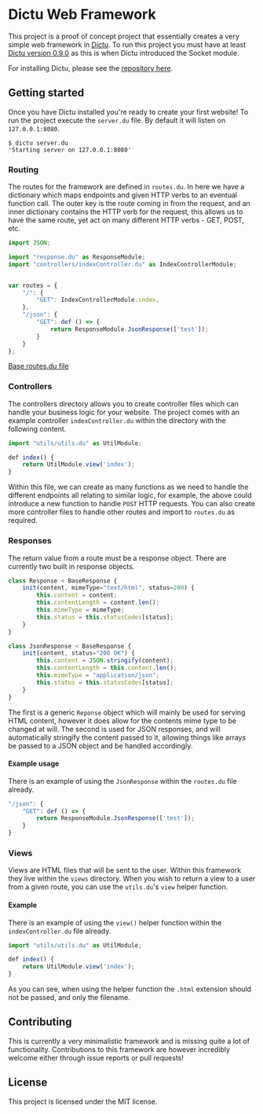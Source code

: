 # Dictu Web Framework

This project is a proof of concept project that essentially creates a very simple web framework in [Dictu](https://dictu-lang.com). To run this project you must have at least [Dictu version 0.9.0](https://github.com/dictu-lang/Dictu/releases/tag/v0.9.0) as this is when Dictu introduced the Socket module.

For installing Dictu, please see the [repository here](https://github.com/dictu-lang/Dictu).

## Getting started

Once you have Dictu installed you're ready to create your first website! To run the project execute the `server.du` file. By default it will listen on `127.0.0.1:8080`.

```
$ dictu server.du
'Starting server on 127.0.0.1:8080'
```

### Routing

The routes for the framework are defined in `routes.du`. In here we have a dictionary which maps endpoints and given HTTP verbs to an eventual function call. The outer key is the route coming in from the request, and an inner dictionary contains the HTTP verb for the request, this allows us to have the same route, yet act on many different HTTP verbs - GET, POST, etc.

```js
import JSON;

import "response.du" as ResponseModule;
import "controllers/indexController.du" as IndexControllerModule;


var routes = {
    "/": {
        "GET": IndexControllerModule.index,
    },
    "/json": {
        "GET": def () => {
            return ResponseModule.JsonResponse(['test']);
        }
    }
};
```

[Base routes.du file]()

### Controllers

The controllers directory allows you to create controller files which can handle your business logic for your website. The project comes with an example controller `indexController.du` within the directory with the following content.

```js
import "utils/utils.du" as UtilModule;

def index() {
    return UtilModule.view('index');
}
```

Within this file, we can create as many functions as we need to handle the different endpoints all relating to similar logic, for example, the above could introduce a new function to handle `POST` HTTP requests. You can also create more controller files to handle other routes and import to `routes.du` as required.

### Responses

The return value from a route must be a response object. There are currently two built in response objects.

```js
class Response < BaseResponse {
    init(content, mimeType="text/html", status=200) {
        this.content = content;
        this.contentLength = content.len();
        this.mimeType = mimeType;
        this.status = this.statusCodes[status];
    }
}

class JsonResponse < BaseResponse {
    init(content, status="200 OK") {
        this.content = JSON.stringify(content);
        this.contentLength = this.content.len();
        this.mimeType = "application/json";
        this.status = this.statusCodes[status];
    }
}
```

The first is a generic `Reponse` object which will mainly be used for serving HTML content, however it does allow for the contents mime type to be changed at will. The second is used for JSON responses, and will automatically stringify the content passed to it, allowing things like arrays be passed to a JSON object and be handled accordingly.

#### Example usage

There is an example of using the `JsonResponse` within the `routes.du` file already.

```js
"/json": {
	"GET": def () => {
		return ResponseModule.JsonResponse(['test']);
	}
}
```

### Views

Views are HTML files that will be sent to the user. Within this framework they live within the `views` directory. When you wish to return a view to a user from a given route, you can use the `utils.du`'s `view` helper function.

#### Example

There is an example of using the `view()` helper function within the `indexController.du` file already.

```js
import "utils/utils.du" as UtilModule;

def index() {
    return UtilModule.view('index');
}
```

As you can see, when using the helper function the `.html` extension should not be passed, and only the filename.

## Contributing

This is currently a very minimalistic framework and is missing quite a lot of functionality. Contributions to this framework are however incredibly welcome either through issue reports or pull requests!

## License

This project is licensed under the MIT license.